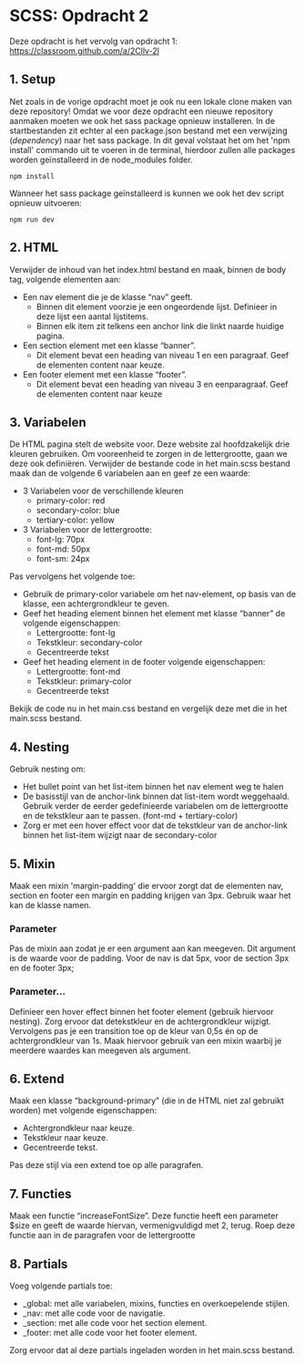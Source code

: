 # SCSS: Opdracht 2

Deze opdracht is het vervolg van opdracht 1: https://classroom.github.com/a/2Cllv-2l

## 1. Setup
Net zoals in de vorige opdracht moet je ook nu een lokale clone maken van deze repository!
Omdat we voor deze opdracht een nieuwe repository aanmaken moeten we ook het sass package opnieuw installeren. 
In de startbestanden zit echter al een package.json bestand met een verwijzing (*dependency*) naar het sass package. 
In dit geval volstaat het om het 'npm install' commando uit te voeren in de terminal, hierdoor zullen alle packages worden geïnstalleerd in de node_modules folder.
    
    npm install

Wanneer het sass package geïnstalleerd is kunnen we ook het dev script opnieuw uitvoeren:

    npm run dev

## 2. HTML
Verwijder de inhoud van het index.html bestand en maak, binnen de body tag, volgende elementen aan:
- Een nav element die je de klasse “nav” geeft. 
  - Binnen dit element voorzie je een ongeordende lijst. Definieer in deze lijst een aantal lijstitems. 
  - Binnen elk item zit telkens een anchor link die linkt naarde huidige pagina.
- Een section element met een klasse “banner”. 
  - Dit element bevat een heading van niveau 1 en een paragraaf. Geef de elementen content naar keuze.
- Een footer element met een klasse “footer”. 
  - Dit element bevat een heading van niveau 3 en eenparagraaf. Geef de elementen content naar keuze

## 3. Variabelen
De HTML pagina stelt de website voor. Deze website zal hoofdzakelijk drie kleuren gebruiken. Om vooreenheid te zorgen in de lettergrootte, gaan we deze ook definiëren.
Verwijder de bestande code in het main.scss bestand maak dan de volgende 6 variabelen aan en geef ze een waarde:
- 3 Variabelen voor de verschillende kleuren
  - primary-color: red
  - secondary-color: blue
  - tertiary-color: yellow
- 3 Variabelen voor de lettergrootte:
  - font-lg: 70px
  - font-md: 50px
  - font-sm: 24px

Pas vervolgens het volgende toe:
- Gebruik de primary-color variabele om het nav-element, op basis van de klasse, een achtergrondkleur te geven.
- Geef het heading element binnen het element met klasse “banner” de volgende eigenschappen:
  - Lettergrootte: font-lg
  - Tekstkleur: secondary-color
  - Gecentreerde tekst
- Geef het heading element in de footer volgende eigenschappen:
  - Lettergrootte: font-md
  - Tekstkleur: primary-color
  - Gecentreerde tekst
 
Bekijk de code nu in het main.css bestand en vergelijk deze met die in het main.scss bestand.

## 4. Nesting
Gebruik nesting om:
- Het bullet point van het list-item binnen het nav element weg te halen
- De basisstijl van de anchor-link binnen dat list-item wordt weggehaald. Gebruik verder de eerder gedefinieerde variabelen om de lettergrootte en de tekstkleur aan te passen. (font-md + tertiary-color)
- Zorg er met een hover effect voor dat de tekstkleur van de anchor-link binnen het list-item wijzigt naar de secondary-color

## 5. Mixin
Maak een mixin 'margin-padding' die ervoor zorgt dat de elementen nav, section en footer een margin en padding krijgen van 3px. 
Gebruik waar het kan de klasse namen.

### Parameter
Pas de mixin aan zodat je er een argument aan kan meegeven. Dit argument is de waarde voor de padding.
Voor de nav is dat 5px, voor de section 3px en de footer 3px;

### Parameter...
Definieer een hover effect binnen het footer element (gebruik hiervoor nesting). 
Zorg ervoor dat detekstkleur en de achtergrondkleur wijzigt.
Vervolgens pas je een transition toe op de kleur van 0,5s én op de achtergrondkleur van 1s. 
Maak hiervoor gebruik van een mixin waarbij je meerdere waardes kan meegeven als argument.

## 6. Extend
Maak een klasse “background-primary” (die in de HTML niet zal gebruikt worden) met volgende eigenschappen:
- Achtergrondkleur naar keuze.
- Tekstkleur naar keuze.
- Gecentreerde tekst.

Pas deze stijl via een extend toe op alle paragrafen.

## 7. Functies
Maak een functie “increaseFontSize”. 
Deze functie heeft een parameter $size en geeft de waarde hiervan, vermenigvuldigd met 2, terug.
Roep deze functie aan in de paragrafen voor de lettergrootte

## 8. Partials
Voeg volgende partials toe:
- _global: met alle variabelen, mixins, functies en overkoepelende stijlen.
- _nav: met alle code voor de navigatie.
- _section: met alle code voor het section element.
- _footer: met alle code voor het footer element.

Zorg ervoor dat al deze partials ingeladen worden in het main.scss bestand. 

